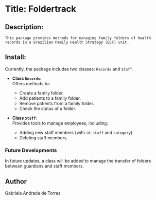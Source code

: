 # Title: Foldertrack

## Description:
    This package provides methods for managing family folders of health records in a Brazilian Family Health Strategy (ESF) unit.

## Install:

Currently, the package includes two classes: `Records` and `Staff`.

- **Class `Records`**:  
  Offers methods to:
  - Create a family folder.
  - Add patients to a family folder.
  - Remove patients from a family folder.
  - Check the status of a folder.

- **Class `Staff`**:  
  Provides tools to manage employees, including:
  - Adding new staff members (with `id_staff` and `category`).
  - Deleting staff members.

### Future Developments
In future updates, a class will be added to manage the transfer of folders between guardians and staff members.

## Author
Gabriela Andrade de Torres